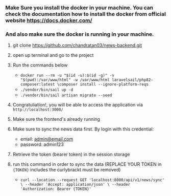 
### Make Sure you install the docker in your machine. You can check the documentation how to install the docker from official website https://docs.docker.com/
### And also make sure the docker is running in your machine.

1. git clone https://github.com/chandratan03/news-backend.git
2. open up terminal and go to the project
3. Run the commands below
    -  `docker run --rm -u "$(id -u):$(id -g)" -v "$(pwd):/var/www/html" -w /var/www/html laravelsail/php82-composer:latest \composer install --ignore-platform-reqs`
    - `./vendor/bin/sail up -d`
    - `./vendor/bin/sail artisan migrate --seed`


4. Congratuliation!, you will be able to access the application via `http://localhost:3000/ `
5. Make sure the frontend's already running
6. Make sure to sync the news data first. By login with this credential: 
    - email: admin@email.com
    - password: admin123
7. Retrieve the token (bearer token) in the session storage
8. run this command in order to sync the data (REPLACE YOUR TOKEN in `{TOKEN}` includes the curlybrackt must be removed)
    - `curl --location --request GET 'localhost:8080/api/v1/news/sync' \
--header 'Accept: application/json' \
--header 'Authorization: Bearer {TOKEN}'`
